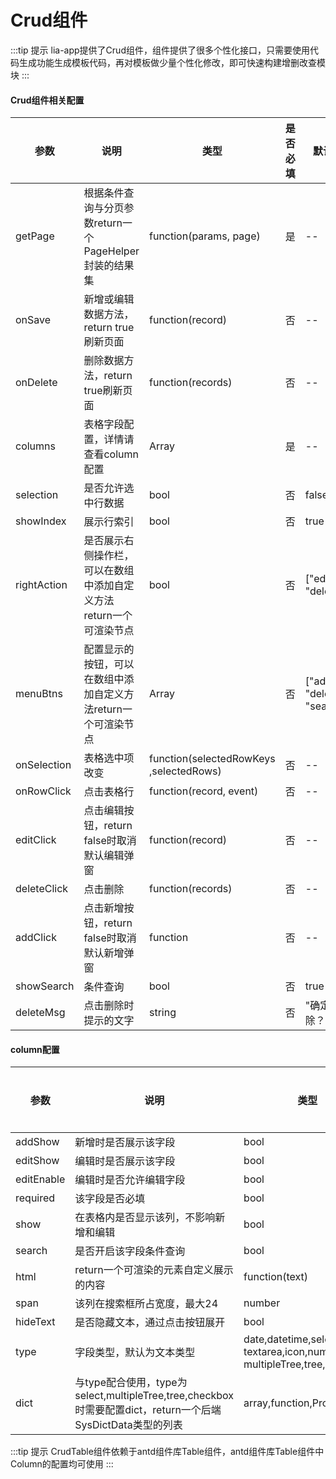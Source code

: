 # Crud组件


:::tip 提示
lia-app提供了Crud组件，组件提供了很多个性化接口，只需要使用代码生成功能生成模板代码，再对模板做少量个性化修改，即可快速构建增删改查模块
:::

#### Crud组件相关配置
| 参数 | 说明 | 类型 | 是否必填 | 默认值 |
| ---  | --- | ---  | ---      | ---   |
| getPage | 根据条件查询与分页参数return一个PageHelper封装的结果集 | function(params, page) | 是 | -- |
| onSave | 新增或编辑数据方法，return true刷新页面 | function(record) | 否 | -- |
| onDelete | 删除数据方法，return true刷新页面 | function(records) | 否 | -- |
| columns | 表格字段配置，详情请查看column配置 | Array | 是 | -- |
| selection | 是否允许选中行数据 | bool | 否 | false |
| showIndex | 展示行索引 | bool | 否 | true |
| rightAction | 是否展示右侧操作栏，可以在数组中添加自定义方法return一个可渲染节点 | bool | 否 | ["edit", "delete"] |
| menuBtns | 配置显示的按钮，可以在数组中添加自定义方法return一个可渲染节点 | Array | 否 | ["add", "delete", "search"] |
| onSelection | 表格选中项改变 | function(selectedRowKeys<br/>,selectedRows) | 否 | -- |
| onRowClick | 点击表格行 | function(record, event) | 否 | -- |
| editClick | 点击编辑按钮，return false时取消默认编辑弹窗 | function(record) | 否 | -- |
| deleteClick | 点击删除 | function(records) | 否 | -- |
| addClick | 点击新增按钮，return false时取消默认新增弹窗 | function | 否 | -- |
| showSearch | 条件查询 | bool | 否 | true |
| deleteMsg | 点击删除时提示的文字 | string | 否 | "确定删除？" |


#### column配置
| 参数 | 说明 | 类型 | 是否必填 | 默认值 |
| ---  | --- | ---  | ---      | ---   |
| addShow | 新增时是否展示该字段 | bool | 否 | true |
| editShow | 编辑时是否展示该字段 | bool | 否 | true |
| editEnable | 编辑时是否允许编辑字段 | bool | 否 | true |
| required | 该字段是否必填 | bool | 否 | false |
| show | 在表格内是否显示该列，不影响新增和编辑 | bool | 否 | true |
| search | 是否开启该字段条件查询 | bool | 否 | true |
| html | return一个可渲染的元素自定义展示的内容 | function(text) | 否 | -- |
| span | 该列在搜索框所占宽度，最大24 | number | 否 | 6 |
| hideText | 是否隐藏文本，通过点击按钮展开 | bool | 否 | false |
| type | 字段类型，默认为文本类型 | date,datetime,select,<br/>textarea,icon,number,<br/>multipleTree,tree,checkbox | 否 | -- |
| dict | 与type配合使用，type为select,multipleTree,tree,checkbox时需要配置dict，return一个后端SysDictData类型的列表 | array,function,Promise | 否 | -- |


:::tip 提示
CrudTable组件依赖于antd组件库Table组件，antd组件库Table组件中Column的配置均可使用
:::